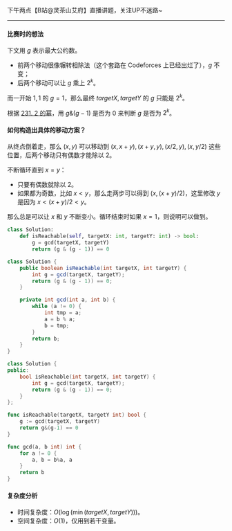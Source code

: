 下午两点【B站@灵茶山艾府】直播讲题，关注UP不迷路~

---

#### 比赛时的想法

下文用 $g$ 表示最大公约数。

- 前两个移动很像辗转相除法（这个套路在 Codeforces 上已经出烂了），$g$ 不变；
- 后两个移动可以让 $g$ 乘上 $2^k$。

而一开始 $1,1$ 的 $g=1$，那么最终 $\textit{targetX},\textit{targetY}$ 的 $g$ 只能是 $2^k$。

根据 [231. 2 的幂](https://leetcode.cn/problems/power-of-two/)，用 $g\&(g-1)$ 是否为 $0$ 来判断 $g$ 是否为 $2^k$。

#### 如何构造出具体的移动方案？

从终点倒着走，那么 $(x,y)$ 可以移动到 $(x,x+y),(x+y,y),(x/2,y),(x,y/2)$ 这些位置，后两个移动只有偶数才能除以 $2$。

不断循环直到 $x=y$：

- 只要有偶数就除以 $2$。
- 如果都为奇数，比如 $x<y$，那么走两步可以得到 $(x,(x+y)/2)$，这里修改 $y$ 是因为 $x<(x+y)/2<y$。

那么总是可以让 $x$ 和 $y$ 不断变小。循环结束时如果 $x=1$，则说明可以做到。

```py [sol1-Python3]
class Solution:
    def isReachable(self, targetX: int, targetY: int) -> bool:
        g = gcd(targetX, targetY)
        return (g & (g - 1)) == 0
```

```java [sol1-Java]
class Solution {
    public boolean isReachable(int targetX, int targetY) {
        int g = gcd(targetX, targetY);
        return (g & (g - 1)) == 0;
    }

    private int gcd(int a, int b) {
        while (a != 0) {
            int tmp = a;
            a = b % a;
            b = tmp;
        }
        return b;
    }
}
```

```cpp [sol1-C++]
class Solution {
public:
    bool isReachable(int targetX, int targetY) {
        int g = gcd(targetX, targetY);
        return (g & (g - 1)) == 0;
    }
};
```

```go [sol1-Go]
func isReachable(targetX, targetY int) bool {
	g := gcd(targetX, targetY)
	return g&(g-1) == 0
}

func gcd(a, b int) int {
	for a != 0 {
		a, b = b%a, a
	}
	return b
}
```

#### 复杂度分析

- 时间复杂度：$O(\log(\min(\textit{targetX}, \textit{targetY})))$。
- 空间复杂度：$O(1)$，仅用到若干变量。
